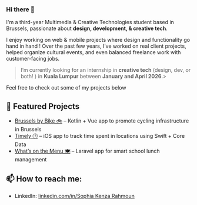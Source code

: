 ### Hi there 👋

I'm a third-year Multimedia & Creative Technologies student based in Brussels, passionate about **design, development, & creative tech**.

I enjoy working on web & mobile projects where design and functionality go hand in hand !
Over the past few years, I’ve worked on real client projects, helped organize cultural events, and even balanced freelance work with customer-facing jobs. 

> I’m currently looking for an internship in **creative tech** (design, dev, or both! ) in **Kuala Lumpur** between **January and April 2026**.>

Feel free to check out some of my projects below 

## 🌟 Featured Projects
- [Brussels by Bike 🚲](https://github.com/tonlien) – Kotlin + Vue app to promote cycling infrastructure in Brussels  
- [Timely 🕒](https://github.com/tonlien) – iOS app to track time spent in locations using Swift + Core Data  
- [What’s on the Menu 🍽️](https://github.com/tonlien) – Laravel app for smart school lunch management

## 📫 How  to reach me:
- LinkedIn: [linkedin.com/in/Sophia Kenza Rahmoun](www.linkedin.com/in/sophia-kenza-rahmoun) 
<!--

Here are some ideas to get you started:

- 🔭 I’m currently working on ...
- 🌱 I’m currently learning ...
- 👯 I’m looking to collaborate on ...
- 🤔 I’m looking for help with ...
- 💬 Ask me about ...
- 📫 How to reach me: ...
- 😄 Pronouns: ...
- ⚡ Fun fact: ...
-->
